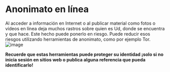 [Title]: # (Anonimato Online)
[Order]: # (0)

# Anonimato en línea

Al acceder a información en Internet o al publicar material como fotos o vídeos en línea deja muchos rastros sobre quien es Ud, donde se encuentra y que hace. Este hecho puede ponerlo en riesgo. Puede reducir esos riesgos utilizando herramientas de anonimato, como por ejemplo Tor.
![image](interneta1.png)

**Recuerde que estas herramientas puede proteger su identidad ¡solo si no inicia sesión en sitios web o publica alguna referencia que pueda identificarlo!**

